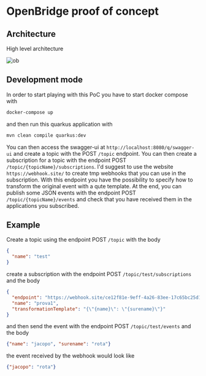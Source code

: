 # OpenBridge proof of concept

## Architecture 

High level architecture

![ob](https://user-images.githubusercontent.com/18282531/127902215-8c57f61d-c210-4560-acc0-3fe455d2e366.png)

## Development mode

In order to start playing with this PoC you have to start docker compose with 

```bash
docker-compose up
```

and then run this quarkus application with 

```bash
mvn clean compile quarkus:dev
```

You can then access the swagger-ui at `http://localhost:8080/q/swagger-ui` and create a topic with the POST `/topic` endpoint. You can then create a subscription for a topic 
with the endpoint POST `/topic/{topicName}/subscriptions`. I'd suggest to use the website `https://webhook.site/` to create tmp webhooks that you can use in the subscription. With this endpoint you have the possibility to specify how to transform the original event with a qute template. 
At the end, you can publish some JSON events with the endpoint POST `/topic/{topicName}/events` and check that you have received them in the applications you subscribed.

## Example

Create a topic using the endpoint POST `/topic` with the body 

```json
{
  "name": "test"
}
```

create a subscription with the endpoint POST `/topic/test/subscriptions` and the body

```json
{
  "endpoint": "https://webhook.site/ce12f81e-9eff-4a26-83ee-17c65bc25d1c",
  "name": "prova1",
  "transformationTemplate": "{\"{name}\": \"{surename}\"}"
}
``` 

and then send the event with the endpoint POST `/topic/test/events` and the body

```json 
{"name": "jacopo", "surename": "rota"}
```

the event received by the webhook would look like 

```json
{"jacopo": "rota"}
```


